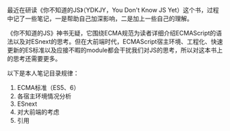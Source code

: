 最近在研读《你不知道的JS》（YDKJY，You Don't Know JS Yet）这个书，过程中记了一些笔记，一是帮助自己加深影响，二是加上一些自己的理解。

《你不知道的JS》神书无疑，它围绕ECMA规范为读者详细介绍ECMAScript的语法以及对ESnext的思考。但在大前端时代，ECMAScript宿主环境、工程化、快速更新的ES标准以及应接不暇的module都会干扰我们对JS的思考，所以对这本书上的思考还需要更多。

以下是本人笔记目录规律：
1. ECMA标准（ES5、6）
2. 各宿主环境情况分析
3. ESnext
4. 对大前端的考虑
5. 引用